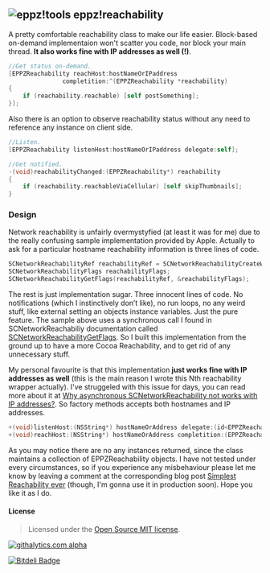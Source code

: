 ## ![eppz!tools](http://eppz.eu/beacons/eppz!reachability.png) eppz!reachability
A pretty comfortable reachability class to make our life easier. Block-based on-demand implementaion won't scatter you code, nor block your main thread. **It also works fine with IP addresses as well (!)**.
```Objective-C
//Get status on-demand.
[EPPZReachability reachHost:hostNameOrIPaddress
               completition:^(EPPZReachability *reachability)
{
    if (reachability.reachable) [self postSomething];
}];
```
Also there is an option to observe reachability status without any need to reference any instance on client side.
```Objective-C
//Listen.
[EPPZReachability listenHost:hostNameOrIPaddress delegate:self];

//Get notified.
-(void)reachabilityChanged:(EPPZReachability*) reachability
{
    if (reachability.reachableViaCellular) [self skipThumbnails];
}
```
### Design
Network reachability is unfairly overmystyfied (at least it was for me) due to the really confusing sample implementation provided by Apple. Actually to ask for a particular hostname reachability information is three lines of code.
```Objective-C
SCNetworkReachabilityRef reachabilityRef = SCNetworkReachabilityCreateWithName(NULL, [@"google.com" UTF8String]);
SCNetworkReachabilityFlags reachabilityFlags;
SCNetworkReachabilityGetFlags(reachabilityRef, &reachabilityFlags);
```
The rest is just implementation sugar. Three innocent lines of code. No notifications (which I instinctively don’t like), no run loops, no any weird stuff, like external setting an objects instance variables. Just the pure feature. The sample above uses a synchronous call I found in SCNetworkReachabiliy documentation called [SCNetworkReachabilityGetFlags](http://developer.apple.com/library/ios/documentation/SystemConfiguration/Reference/SCNetworkReachabilityRef/Reference/reference.html#//apple_ref/c/func/SCNetworkReachabilityGetFlags). So I built this implementation from the ground up to have a more Cocoa Reachability, and to get rid of any unnecessary stuff.

My personal favourite is that this implementation **just works fine with IP addresses as well** (this is the main reason I wrote this Nth reachability wrapper actually). I've struggeled with this issue for days, you can read more about it at [Why asynchronous SCNetworkReachability not works with IP addresses?](http://eppz.eu/blog/?p=260). So factory methods accepts both hostnames and IP addresses.
```Objective-C
+(void)listenHost:(NSString*) hostNameOrAddress delegate:(id<EPPZReachabilityDelegate>) delegate; 
+(void)reachHost:(NSString*) hostNameOrAddress completition:(EPPZReachabilityCompletitionBlock) completition;
```
As you may notice there are no any instances returned, since the class maintains a collection of EPPZReachability objects. I have not tested under every circumstances, so if you experience any misbehaviour please let me know by leaving a comment at the corresponding blog post [Simplest Reachability ever](http://eppz.eu/blog/?p=241) (though, I'm gonna use it in production soon).
Hope you like it as I do.
#### License
> Licensed under the [Open Source MIT license](http://en.wikipedia.org/wiki/MIT_License).

[![githalytics.com alpha](https://cruel-carlota.pagodabox.com/f18318946db21ca9cc72e360610682c2 "githalytics.com")](http://githalytics.com/eppz/eppz-reachability)


[![Bitdeli Badge](https://d2weczhvl823v0.cloudfront.net/eppz/eppz-reachability/trend.png)](https://bitdeli.com/free "Bitdeli Badge")

